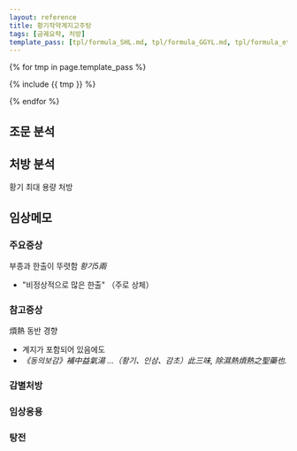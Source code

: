 ```yaml
---
layout: reference
title: 황기작약계지고주탕
tags: [금궤요략, 처방]
template_pass: [tpl/formula_SHL.md, tpl/formula_GGYL.md, tpl/formula_etc.md]
---
```


{% for tmp in page.template_pass %}

{% include {{ tmp }} %}

{% endfor %}

## 조문 분석


## 처방 분석

황기 최대 용량 처방


## 임상메모

### 주요증상

부종과 한출이 뚜렷함 _황기5兩_
* "비정상적으로 많은 한출" （주로 상체）


### 참고증상

煩熱 동반 경향
* 계지가 포함되어 있음에도
* _《동의보감》補中益氣湯 ...（황기、인삼、감초）此三味, 除濕熱煩熱之聖藥也._

### 감별처방


### 임상응용




### 탕전

